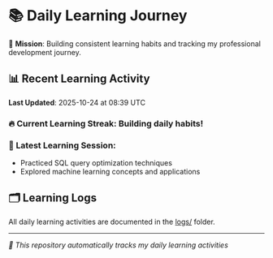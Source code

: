 # 📚 Daily Learning Journey

🎯 **Mission**: Building consistent learning habits and tracking my professional development journey.

## 📊 Recent Learning Activity

**Last Updated**: 2025-10-24 at 08:39 UTC

### 🔥 Current Learning Streak: Building daily habits!

### 📝 Latest Learning Session:
- Practiced SQL query optimization techniques
- Explored machine learning concepts and applications

## 🗂️ Learning Logs

All daily learning activities are documented in the [logs/](./logs/) folder.

---
*🤖 This repository automatically tracks my daily learning activities*

